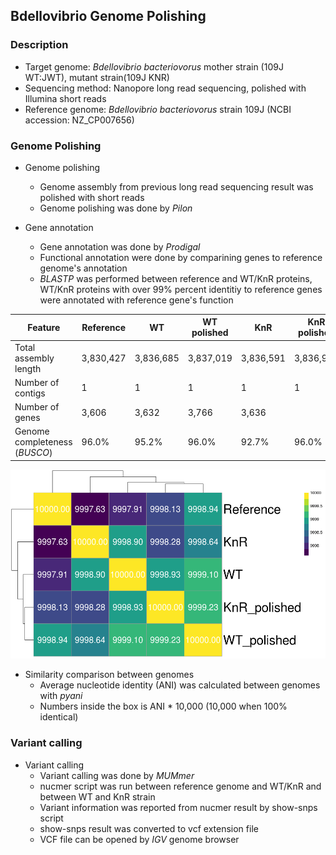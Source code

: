 ## Bdellovibrio Genome Polishing

### Description

* Target genome: *Bdellovibrio bacteriovorus* mother strain (109J WT:JWT), mutant strain(109J KNR)
* Sequencing method: Nanopore long read sequencing, polished with Illumina short reads
* Reference genome: *Bdellovibrio bacteriovorus* strain 109J (NCBI accession: NZ_CP007656)

### Genome Polishing

* Genome polishing
  * Genome assembly from previous long read sequencing result was polished with short reads
  * Genome polishing was done by *Pilon*

* Gene annotation
  * Gene annotation was done by *Prodigal*
  * Functional annotation were done by comparining genes to reference genome's annotation
  * *BLASTP* was performed between reference and WT/KnR proteins, WT/KnR proteins with over 99% percent identitiy to reference genes were annotated with reference gene's function

Feature | Reference | WT | WT polished | KnR | KnR polished
---- | ---- | ---- | ---- | ---- | ----
Total assembly length | 3,830,427 | 3,836,685 | 3,837,019 | 3,836,591 | 3,836,926
Number of contigs | 1 | 1 | 1 | 1 | 1
Number of genes | 3,606 | 3,632 | 3,766 | 3,636
Genome completeness (*BUSCO*) | 96.0% | 95.2% | 96.0% | 92.7% | 96.0%

![](./plot/heatmap.png)

* Similarity comparison between genomes
  * Average nucleotide identity (ANI) was calculated between genomes with *pyani*
  * Numbers inside the box is ANI * 10,000 (10,000 when 100% identical)

### Variant calling

* Variant calling
  * Variant calling was done by *MUMmer*
  * nucmer script was run between reference genome and WT/KnR and between WT and KnR strain
  * Variant information was reported from nucmer result by show-snps script
  * show-snps result was converted to vcf extension file
  * VCF file can be opened by *IGV* genome browser
